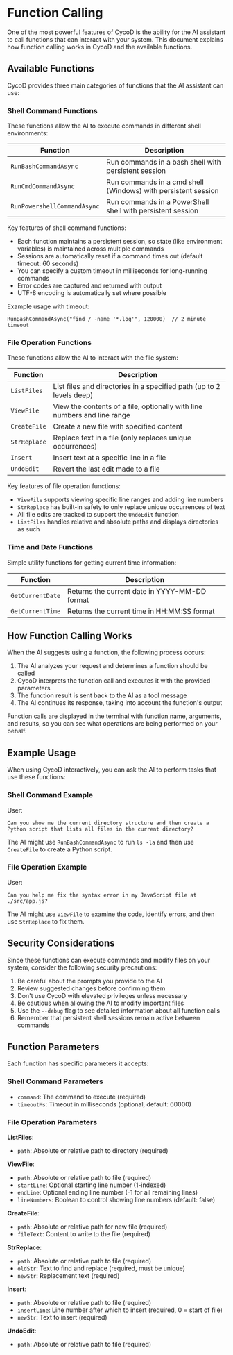 # Function Calling

One of the most powerful features of CycoD is the ability for the AI assistant to call functions that can interact with your system. This document explains how function calling works in CycoD and the available functions.

## Available Functions

CycoD provides three main categories of functions that the AI assistant can use:

### Shell Command Functions

These functions allow the AI to execute commands in different shell environments:

| Function | Description |
|----------|-------------|
| `RunBashCommandAsync` | Run commands in a bash shell with persistent session |
| `RunCmdCommandAsync` | Run commands in a cmd shell (Windows) with persistent session |
| `RunPowershellCommandAsync` | Run commands in a PowerShell shell with persistent session |

Key features of shell command functions:

- Each function maintains a persistent session, so state (like environment variables) is maintained across multiple commands
- Sessions are automatically reset if a command times out (default timeout: 60 seconds)
- You can specify a custom timeout in milliseconds for long-running commands
- Error codes are captured and returned with output
- UTF-8 encoding is automatically set where possible

Example usage with timeout:
```
RunBashCommandAsync("find / -name '*.log'", 120000)  // 2 minute timeout
```

### File Operation Functions

These functions allow the AI to interact with the file system:

| Function | Description |
|----------|-------------|
| `ListFiles` | List files and directories in a specified path (up to 2 levels deep) |
| `ViewFile` | View the contents of a file, optionally with line numbers and line range |
| `CreateFile` | Create a new file with specified content |
| `StrReplace` | Replace text in a file (only replaces unique occurrences) |
| `Insert` | Insert text at a specific line in a file |
| `UndoEdit` | Revert the last edit made to a file |

Key features of file operation functions:

- `ViewFile` supports viewing specific line ranges and adding line numbers
- `StrReplace` has built-in safety to only replace unique occurrences of text
- All file edits are tracked to support the `UndoEdit` function
- `ListFiles` handles relative and absolute paths and displays directories as such

### Time and Date Functions

Simple utility functions for getting current time information:

| Function | Description |
|----------|-------------|
| `GetCurrentDate` | Returns the current date in YYYY-MM-DD format |
| `GetCurrentTime` | Returns the current time in HH:MM:SS format |

## How Function Calling Works

When the AI suggests using a function, the following process occurs:

1. The AI analyzes your request and determines a function should be called
2. CycoD interprets the function call and executes it with the provided parameters
3. The function result is sent back to the AI as a tool message
4. The AI continues its response, taking into account the function's output

Function calls are displayed in the terminal with function name, arguments, and results, so you can see what operations are being performed on your behalf.

## Example Usage

When using CycoD interactively, you can ask the AI to perform tasks that use these functions:

### Shell Command Example

User: 
```
Can you show me the current directory structure and then create a Python script that lists all files in the current directory?
```

The AI might use `RunBashCommandAsync` to run `ls -la` and then use `CreateFile` to create a Python script.

### File Operation Example

User:
```
Can you help me fix the syntax error in my JavaScript file at ./src/app.js?
```

The AI might use `ViewFile` to examine the code, identify errors, and then use `StrReplace` to fix them.

## Security Considerations

Since these functions can execute commands and modify files on your system, consider the following security precautions:

1. Be careful about the prompts you provide to the AI
2. Review suggested changes before confirming them
3. Don't use CycoD with elevated privileges unless necessary
4. Be cautious when allowing the AI to modify important files
5. Use the `--debug` flag to see detailed information about all function calls
6. Remember that persistent shell sessions remain active between commands

## Function Parameters

Each function has specific parameters it accepts:

### Shell Command Parameters

- `command`: The command to execute (required)
- `timeoutMs`: Timeout in milliseconds (optional, default: 60000)

### File Operation Parameters

**ListFiles**:
- `path`: Absolute or relative path to directory (required)

**ViewFile**:
- `path`: Absolute or relative path to file (required)
- `startLine`: Optional starting line number (1-indexed) 
- `endLine`: Optional ending line number (-1 for all remaining lines)
- `lineNumbers`: Boolean to control showing line numbers (default: false)

**CreateFile**:
- `path`: Absolute or relative path for new file (required)
- `fileText`: Content to write to the file (required)

**StrReplace**:
- `path`: Absolute or relative path to file (required)
- `oldStr`: Text to find and replace (required, must be unique)
- `newStr`: Replacement text (required)

**Insert**:
- `path`: Absolute or relative path to file (required)
- `insertLine`: Line number after which to insert (required, 0 = start of file)
- `newStr`: Text to insert (required)

**UndoEdit**:
- `path`: Absolute or relative path to file (required)